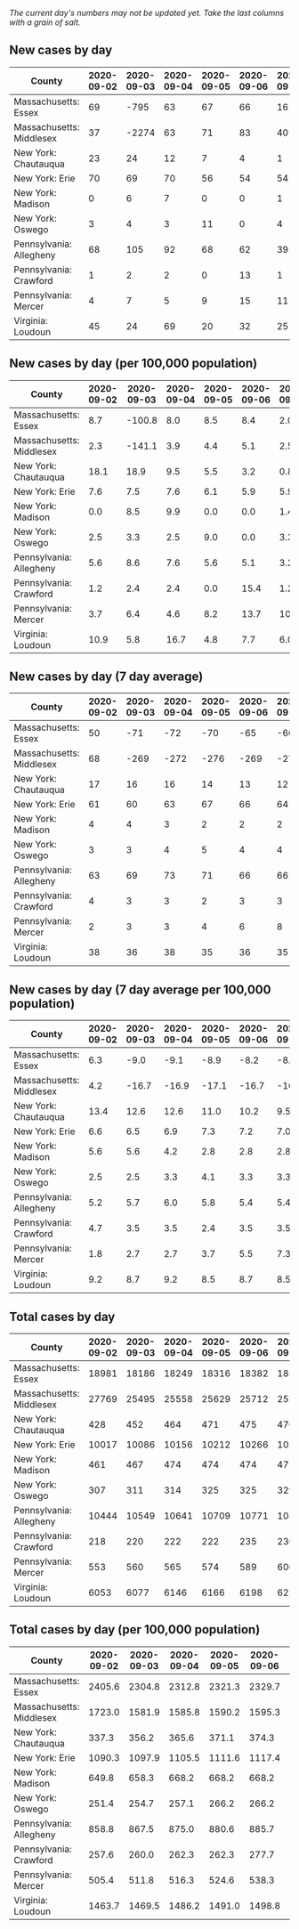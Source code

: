 _The current day's numbers may not be updated yet. Take the last columns with a grain of salt._
## New cases by day

| County | 2020-09-02 | 2020-09-03 | 2020-09-04 | 2020-09-05 | 2020-09-06 | 2020-09-07 | 2020-09-08 |
| --- | --- | --- | --- | --- | --- | --- | --- |
| Massachusetts: Essex | 69 | -795 | 63 | 67 | 66 | 16 | 33 |
| Massachusetts: Middlesex | 37 | -2274 | 63 | 71 | 83 | 40 | 40 |
| New York: Chautauqua | 23 | 24 | 12 | 7 | 4 | 1 | 1 |
| New York: Erie | 70 | 69 | 70 | 56 | 54 | 54 | 26 |
| New York: Madison | 0 | 6 | 7 | 0 | 0 | 1 |  |
| New York: Oswego | 3 | 4 | 3 | 11 | 0 | 4 | 2 |
| Pennsylvania: Allegheny | 68 | 105 | 92 | 68 | 62 | 39 | 37 |
| Pennsylvania: Crawford | 1 | 2 | 2 | 0 | 13 | 1 | 1 |
| Pennsylvania: Mercer | 4 | 7 | 5 | 9 | 15 | 11 | 7 |
| Virginia: Loudoun | 45 | 24 | 69 | 20 | 32 | 25 | 40 |

## New cases by day (per 100,000 population)

| County | 2020-09-02 | 2020-09-03 | 2020-09-04 | 2020-09-05 | 2020-09-06 | 2020-09-07 | 2020-09-08 |
| --- | --- | --- | --- | --- | --- | --- | --- |
| Massachusetts: Essex | 8.7 | -100.8 | 8.0 | 8.5 | 8.4 | 2.0 | 4.2 |
| Massachusetts: Middlesex | 2.3 | -141.1 | 3.9 | 4.4 | 5.1 | 2.5 | 2.5 |
| New York: Chautauqua | 18.1 | 18.9 | 9.5 | 5.5 | 3.2 | 0.8 | 0.8 |
| New York: Erie | 7.6 | 7.5 | 7.6 | 6.1 | 5.9 | 5.9 | 2.8 |
| New York: Madison | 0.0 | 8.5 | 9.9 | 0.0 | 0.0 | 1.4 |  |
| New York: Oswego | 2.5 | 3.3 | 2.5 | 9.0 | 0.0 | 3.3 | 1.6 |
| Pennsylvania: Allegheny | 5.6 | 8.6 | 7.6 | 5.6 | 5.1 | 3.2 | 3.0 |
| Pennsylvania: Crawford | 1.2 | 2.4 | 2.4 | 0.0 | 15.4 | 1.2 | 1.2 |
| Pennsylvania: Mercer | 3.7 | 6.4 | 4.6 | 8.2 | 13.7 | 10.1 | 6.4 |
| Virginia: Loudoun | 10.9 | 5.8 | 16.7 | 4.8 | 7.7 | 6.0 | 9.7 |

## New cases by day (7 day average)

| County | 2020-09-02 | 2020-09-03 | 2020-09-04 | 2020-09-05 | 2020-09-06 | 2020-09-07 | 2020-09-08 |
| --- | --- | --- | --- | --- | --- | --- | --- |
| Massachusetts: Essex | 50 | -71 | -72 | -70 | -65 | -66 | -69 |
| Massachusetts: Middlesex | 68 | -269 | -272 | -276 | -269 | -273 | -277 |
| New York: Chautauqua | 17 | 16 | 16 | 14 | 13 | 12 | 10 |
| New York: Erie | 61 | 60 | 63 | 67 | 66 | 64 | 57 |
| New York: Madison | 4 | 4 | 3 | 2 | 2 | 2 |  |
| New York: Oswego | 3 | 3 | 4 | 5 | 4 | 4 | 4 |
| Pennsylvania: Allegheny | 63 | 69 | 73 | 71 | 66 | 66 | 67 |
| Pennsylvania: Crawford | 4 | 3 | 3 | 2 | 3 | 3 | 3 |
| Pennsylvania: Mercer | 2 | 3 | 3 | 4 | 6 | 8 | 8 |
| Virginia: Loudoun | 38 | 36 | 38 | 35 | 36 | 35 | 36 |

## New cases by day (7 day average per 100,000 population)

| County | 2020-09-02 | 2020-09-03 | 2020-09-04 | 2020-09-05 | 2020-09-06 | 2020-09-07 | 2020-09-08 |
| --- | --- | --- | --- | --- | --- | --- | --- |
| Massachusetts: Essex | 6.3 | -9.0 | -9.1 | -8.9 | -8.2 | -8.4 | -8.7 |
| Massachusetts: Middlesex | 4.2 | -16.7 | -16.9 | -17.1 | -16.7 | -16.9 | -17.2 |
| New York: Chautauqua | 13.4 | 12.6 | 12.6 | 11.0 | 10.2 | 9.5 | 7.9 |
| New York: Erie | 6.6 | 6.5 | 6.9 | 7.3 | 7.2 | 7.0 | 6.2 |
| New York: Madison | 5.6 | 5.6 | 4.2 | 2.8 | 2.8 | 2.8 |  |
| New York: Oswego | 2.5 | 2.5 | 3.3 | 4.1 | 3.3 | 3.3 | 3.3 |
| Pennsylvania: Allegheny | 5.2 | 5.7 | 6.0 | 5.8 | 5.4 | 5.4 | 5.5 |
| Pennsylvania: Crawford | 4.7 | 3.5 | 3.5 | 2.4 | 3.5 | 3.5 | 3.5 |
| Pennsylvania: Mercer | 1.8 | 2.7 | 2.7 | 3.7 | 5.5 | 7.3 | 7.3 |
| Virginia: Loudoun | 9.2 | 8.7 | 9.2 | 8.5 | 8.7 | 8.5 | 8.7 |

## Total cases by day

| County | 2020-09-02 | 2020-09-03 | 2020-09-04 | 2020-09-05 | 2020-09-06 | 2020-09-07 | 2020-09-08 |
| --- | --- | --- | --- | --- | --- | --- | --- |
| Massachusetts: Essex | 18981 | 18186 | 18249 | 18316 | 18382 | 18398 | 18431 |
| Massachusetts: Middlesex | 27769 | 25495 | 25558 | 25629 | 25712 | 25752 | 25792 |
| New York: Chautauqua | 428 | 452 | 464 | 471 | 475 | 476 | 477 |
| New York: Erie | 10017 | 10086 | 10156 | 10212 | 10266 | 10320 | 10346 |
| New York: Madison | 461 | 467 | 474 | 474 | 474 | 475 |  |
| New York: Oswego | 307 | 311 | 314 | 325 | 325 | 329 | 331 |
| Pennsylvania: Allegheny | 10444 | 10549 | 10641 | 10709 | 10771 | 10810 | 10847 |
| Pennsylvania: Crawford | 218 | 220 | 222 | 222 | 235 | 236 | 237 |
| Pennsylvania: Mercer | 553 | 560 | 565 | 574 | 589 | 600 | 607 |
| Virginia: Loudoun | 6053 | 6077 | 6146 | 6166 | 6198 | 6223 | 6263 |

## Total cases by day (per 100,000 population)

| County | 2020-09-02 | 2020-09-03 | 2020-09-04 | 2020-09-05 | 2020-09-06 | 2020-09-07 | 2020-09-08 |
| --- | --- | --- | --- | --- | --- | --- | --- |
| Massachusetts: Essex | 2405.6 | 2304.8 | 2312.8 | 2321.3 | 2329.7 | 2331.7 | 2335.9 |
| Massachusetts: Middlesex | 1723.0 | 1581.9 | 1585.8 | 1590.2 | 1595.3 | 1597.8 | 1600.3 |
| New York: Chautauqua | 337.3 | 356.2 | 365.6 | 371.1 | 374.3 | 375.1 | 375.9 |
| New York: Erie | 1090.3 | 1097.9 | 1105.5 | 1111.6 | 1117.4 | 1123.3 | 1126.2 |
| New York: Madison | 649.8 | 658.3 | 668.2 | 668.2 | 668.2 | 669.6 |  |
| New York: Oswego | 251.4 | 254.7 | 257.1 | 266.2 | 266.2 | 269.4 | 271.1 |
| Pennsylvania: Allegheny | 858.8 | 867.5 | 875.0 | 880.6 | 885.7 | 888.9 | 892.0 |
| Pennsylvania: Crawford | 257.6 | 260.0 | 262.3 | 262.3 | 277.7 | 278.9 | 280.0 |
| Pennsylvania: Mercer | 505.4 | 511.8 | 516.3 | 524.6 | 538.3 | 548.3 | 554.7 |
| Virginia: Loudoun | 1463.7 | 1469.5 | 1486.2 | 1491.0 | 1498.8 | 1504.8 | 1514.5 |
